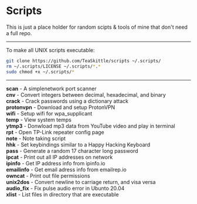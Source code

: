 Scripts
===

This is just a place holder for random scipts & tools of mine that don't need a full repo.

---

To make all UNIX scripts executable:
```Bash
git clone https://github.com/TeaSkittle/scripts ~/.scripts/
rm ~/.scripts/LICENSE ~/.scripts/*.*
sudo chmod +x ~/.scripts/*
```
---

**scan** - A simplenetwork port scanner  
**cnv** - Convert integers between decimal, hexadecimal, and binary  
**crack** - Crack passwords using a dictionary attack  
**protonvpn** - Download and setup ProtonVPN  
**wifi** - Setup wifi for wpa_supplicant  
**temp** - View system temps  
**ytmp3** - Donwload mp3 data from YouTube video and play in terminal  
**rpt** - Open TP-Link repeater config page  
**note** - Note taking script  
**hhk** - Set keybindings similar to a Happy Hacking Keyboard  
**pass** - Generate a random 17 character long password  
**ipcat** - Print out all IP addresses on network  
**ipinfo** - Get IP address info from ipinfo.io  
**emailinfo** - Get email adress info from emailrep.io  
**owncat** - Print out file permissions  
**unix2dos** - Convert newline to carriage return, and visa versa  
**audio_fix** - Fix pulse audio error in Ubunto 20.04  
**xlist** - List files in directory that are executable
